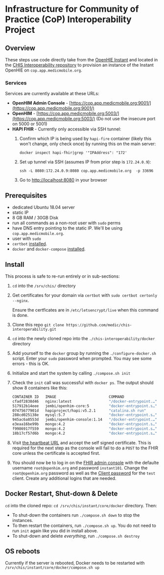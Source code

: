 # Infrastructure for Community of Practice (CoP) Interoperability Project

## Overview 

These steps use code directly take from the [OpenHIE Instant](https://github.com/openhie/instant/tree/master/core/docker) and located in the [CHIS Interoperability repository](https://github.com/medic/chis-interoperability) to provision an instance of the Instant OpenHIE on `cop.app.medicmobile.org`.

### Services

Services are currently available at these URLs:

* **OpenHIM Admin Console** - [https://cop.app.medicmobile.org:9001/](https://cop.app.medicmobile.org:9001/) 
* **OpenHIM** - [https://cop.app.medicmobile.org:5003/](https://cop.app.medicmobile.org:5003/) (Do not use the insecure port on 5000 or 5001)
* **HAPI FHIR** - Currently only accessible via SSH tunnel:
   1. Confirm which IP is being used by `hapi-fire` container (likely this won't change, only check once) by running this on the main server: 
   
      `docker inspect hapi-fhir|grep '"IPAddress": "172'`
   1. Set up tunnel via SSH (assumes IP from prior step is `172.24.0.9`):
   
      `ssh -L 8080:172.24.0.9:8080 cop.app.medicmobile.org  -p 33696`
   1. Go to [http://localhost:8080](http://localhost:8080) in your browser

## Prerequisites 

  * dedicated Ubuntu 18.04 server
  * static IP
  * 8 GB RAM / 30GB Disk
  * run all commands as a non-root user with `sudo` perms
  * have DNS entry pointing to the static IP.  We'll be using `cop.app.medicmobile.org`. 
  * user with `sudo` 
  * `certbot` [installed](https://certbot.eff.org/).  
 *  `docker` and `docker-compose` [installed](https://github.com/openhie/instant/tree/master/core/docker#prerequisites).

## Install

This process is safe to re-run entirely or in sub-sections:

1. `cd` into the `/srv/chis/` directory
1. Get certificates for your domain via `certbot` with `sudo certbot certonly --nginx`.  

   Ensure the certficates are in `/etc/letsencrypt/live` when this command is done.
1. Clone this repo `git clone https://github.com/medic/chis-interoperability.git`
1. `cd` into the newly cloned repo into the `./chis-interoperability/docker` directory
1. Add yourself to the `docker` group by running the `./configure-docker.sh` script. Enter your `sudo` password when prompted. You may see some errors - this is OK.
1. Initialize and start the system by calling `./compose.sh init`
1. Check the `init` call was successful with `docker ps`. The output should show 8 containers like this:
 
    ```bash
    CONTAINER ID   IMAGE                        COMMAND                  CREATED          STATUS          PORTS                                                                                                                                                                     NAMES
    cfadf2838d46   nginx:latest                 "/docker-entrypoint.…"   8 seconds ago    Up 3 seconds    0.0.0.0:5002->5002/tcp, :::5002->5002/tcp, 80/tcp, 0.0.0.0:9001->9001/tcp, :::9001->9001/tcp                                                                              nginx-proxy
    517912b14eee   jembi/openhim-core:5         "docker-entrypoint.s…"   8 seconds ago    Up 4 seconds    0.0.0.0:5000-5001->5000-5001/tcp, :::5000-5001->5000-5001/tcp, 0.0.0.0:5050-5052->5050-5052/tcp, :::5050-5052->5050-5052/tcp, 0.0.0.0:8080->8080/tcp, :::8080->8080/tcp   openhim-core
    07475677901d   hapiproject/hapi:v5.2.1      "catalina.sh run"        4 minutes ago    Up 5 seconds    8080/tcp                                                                                                                                                                  hapi-fhir
    288cd025138e   mysql:5.7                    "docker-entrypoint.s…"   4 minutes ago    Up 6 seconds    3306/tcp, 33060/tcp                                                                                                                                                       hapi-mysql
    945ac6a8553d   jembi/openhim-console:1.14   "/docker-entrypoint.…"   4 minutes ago    Up 7 seconds    80/tcp                                                                                                                                                                    openhim-console
    e3eaa16be99b   mongo:4.2                    "docker-entrypoint.s…"   30 minutes ago   Up 30 minutes   27017/tcp                                                                                                                                                                 mongo-1
    f9986917f559   mongo:4.2                    "docker-entrypoint.s…"   4 hours ago      Up 30 minutes   27017/tcp                                                                                                                                                                 mongo-2
    18b17cf57d6b   mongo:4.2                    "docker-entrypoint.s…"   4 hours ago      Up 30 minutes   27017/tcp                                                                                                                                                                 mongo-3
    ``` 
1. Visit [the heartbeat URL](https://cop.app.medicmobile.org:8080/heartbeat) and accept the self signed certificate. This is required for the next step as the console will fail to do a `POST` to the FHIR core unless the certificate is accepted first.
1. You should now be to log in on the [FHIR admin console](https://cop.app.medicmobile.org:9001) with the defaulte username `root@openhim.org` and password `instant101`. Change the `root@openhim.org` password as well as the [Client password](https://cop.app.medicmobile.org:9001/#!/clients) for the `test` client. Create any additional logins that are needed.

## Docker Restart, Shut-down & Delete

`cd` into the cloned repo: `cd /srv/chis/instant/core/docker` directory. Then:

* To shut-down the containers run `./compose.sh down` to stop the instances.
* To then restart the containers, run `./compose.sh up`. You do not need to run `init` again like you did in install above.
* To shut-down and delete *everything*, run `./compose.sh destroy`

## OS reboots

Currently if the server is rebooted, Docker needs to be restarted with `/srv/chis/instant/core/docker/compose.sh up`